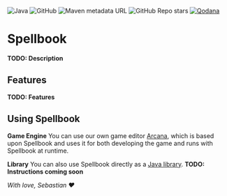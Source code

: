 ![Java](https://img.shields.io/badge/java-%23ED8B00.svg?style=for-the-badge&logo=java&logoColor=white) ![GitHub](https://img.shields.io/github/license/Spellbook-Studios/Spellbook?style=for-the-badge) ![Maven metadata URL](https://img.shields.io/maven-metadata/v?label=SNAPSHOT&metadataUrl=https%3A%2F%2Fs01.oss.sonatype.org%2Fcontent%2Frepositories%2Fsnapshots%2Fdk%2Fsebsa%2Fspellbook%2Fmaven-metadata.xml&style=for-the-badge) ![GitHub Repo stars](https://img.shields.io/github/stars/Spellbook-Studios/Spellbook?style=social) [![Qodana](https://github.com/Spellbook-Studios/Spellbook/actions/workflows/code_quality.yml/badge.svg)](https://github.com/Spellbook-Studios/Spellbook/actions/workflows/code_quality.yml)

# Spellbook
**TODO: Description**

## Features
**TODO: Features**

## Using Spellbook
**Game Engine** You can use our own game editor [Arcana](https://github.com/Spellbook-Studios/Arcana), which is based upon Spellbook and uses it for both developing the game and runs with Spellbook at runtime.

**Library** You can also use Spellbook directly as a [Java library](https://github.com/Spellbook-Studios/Spellbook/packages/1788482). **TODO: Instructions coming soon**

*With love, Sebastian :heart:*
